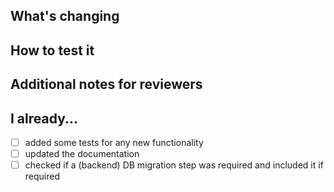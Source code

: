 ## What's changing

## How to test it

## Additional notes for reviewers

## I already...

- [ ] added some tests for any new functionality
- [ ] updated the documentation
- [ ] checked if a (backend) DB migration step was required and included it if required
